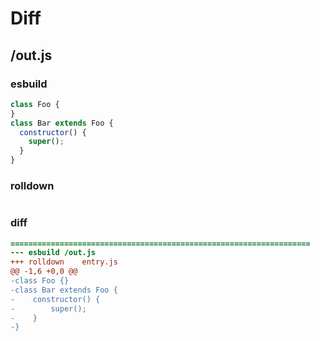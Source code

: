 # Diff
## /out.js
### esbuild
```js
class Foo {
}
class Bar extends Foo {
  constructor() {
    super();
  }
}
```
### rolldown
```js


```
### diff
```diff
===================================================================
--- esbuild	/out.js
+++ rolldown	entry.js
@@ -1,6 +0,0 @@
-class Foo {}
-class Bar extends Foo {
-    constructor() {
-        super();
-    }
-}

```